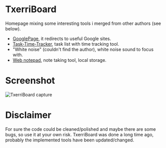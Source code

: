 # TxerriBoard
Homepage mixing some interesting tools i merged from other authors (see below).

- <a href="https://github.com/shreydan/GooglePage">GooglePage</a>, it redirects to useful Google sites.
- <a href="https://github.com/LLNL/Task-Time-Tracker">Task-Time-Tracker</a>, task list with time tracking tool.
- "White noise" (couldn't find the author), white noise sound to focus with.
- <a href="https://github.com/s3131212/Web-Notepad">Web notepad</a>, note taking tool, local storage.

# Screenshot

<img src="https://github.com/miesismore/txerriboard/blob/master/screenshot.png" alt="TxerriBoard capture">

# Disclaimer
For sure the code could be cleaned/polished and maybe there are some bugs, so use it at your own risk.
TxerriBoard was done a long time ago, probably the implemented tools have been updated/changed.
